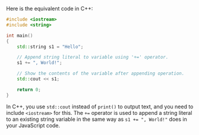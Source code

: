 Here is the equivalent code in C++:

```cpp
#include <iostream>
#include <string>

int main()
{
    std::string s1 = "Hello";

    // Append string literal to variable using '+=' operator.
    s1 += ", World!";

    // Show the contents of the variable after appending operation.
    std::cout << s1;

    return 0;
}
```

In C++, you use `std::cout` instead of `print()` to output text, and you need to include `<iostream>` for this. The `+=` operator is used to append a string literal to an existing string variable in the same way as `s1 += ", World!"` does in your JavaScript code.
